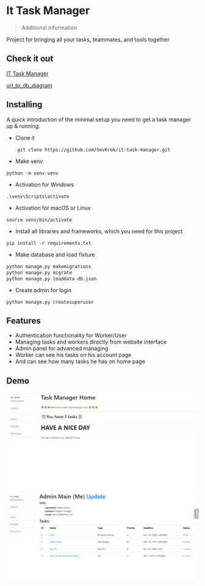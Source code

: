# It Task Manager 
> Additional information

Project for bringing all your tasks, teammates, and tools together

## Check it out
[IT Task Manager](https://it-task-manager-8lid.onrender.com/)

[url_to_db_diagram](https://dbdiagram.io/d/655dfee53be149578783b389)

## Installing

A quick introduction of the minimal setup you need to get a task manager up &
running.

* Clone it
```shell
    git clone https://github.com/SevKrok/it-task-manager.git
```

* Make venv 
```shell
python -m venv venv
```

* Activation for Windows
```shell
.\venv\Scripts\activate
```

* Activation for macOS or Linux
```shell
source venv/bin/activate
```

* Install all libraries and frameworks, which you need for this project
```shell
pip install -r requirements.txt
```

* Make database and load fixture
```shell
python manage.py makemigrations
python manage.py migrate
python manage.py loaddata db.json
```

* Create admin for login
```shell
python manage.py createsuperuser
```


## Features
* Authentication functionality for Worker/User
* Managing tasks and workers directly from website interface
* Admin panel for advanced managing
* Worker can see his tasks on his account page
* And can see how many tasks he has on home page

## Demo

![Website_Interface](screenshots/demo_home_page.png)
![Website_Interface](screenshots/demo_user_page.png)
